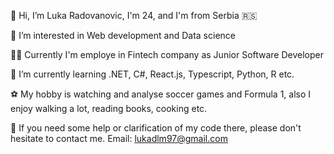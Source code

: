 👋 Hi, I’m Luka Radovanovic, I'm 24, and I'm from Serbia 🇷🇸

👀 I’m interested in Web development and Data science 

👨‍💻 Currently I'm employe in Fintech company as Junior Software Developer

📖 I’m currently learning .NET, C#, React.js, Typescript, Python, R etc.

⚽ My hobby is watching and analyse soccer games and Formula 1, also I enjoy walking a lot, reading books, cooking etc.

📇 If you need some help or clarification of my code there, please don't hesitate to contact me. Email: lukadlm97@gmail.com

